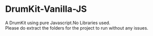 # DrumKit-Vanilla-JS
A DrumKit using pure Javascript.No Libraries used.  
Please do extract the folders for the project to run without any issues.
